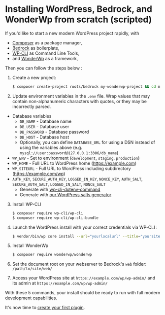 # Installing WordPress, Bedrock, and WonderWp from scratch (scripted)

If you'd like to start a new modern WordPress project rapidly, with 
- [Composer](https://getcomposer.org/) as a package manager, 
- [Bedrock](https://roots.io/bedrock/) as boilerplate,
- [WP-CLI](https://wp-cli.org/) as Command Line Tools,
- and [WonderWp](http://wonderwp.net/) as a framework,

Then you can follow the steps below : 

1. Create a new project:
   ```sh
   $ composer create-project roots/bedrock my-wonderwp-project && cd my-wonderwp-project 
   ```
   
2. Update environment variables in the `.env` file. Wrap values that may contain non-alphanumeric characters with quotes, or they may be incorrectly parsed.

- Database variables
    - `DB_NAME` - Database name
    - `DB_USER` - Database user
    - `DB_PASSWORD` - Database password
    - `DB_HOST` - Database host
    - Optionally, you can define `DATABASE_URL` for using a DSN instead of using the variables above (e.g. `mysql://user:password@127.0.0.1:3306/db_name`)
- `WP_ENV` - Set to environment (`development`, `staging`, `production`)
- `WP_HOME` - Full URL to WordPress home (https://example.com)
- `WP_SITEURL` - Full URL to WordPress including subdirectory (https://example.com/wp)
- `AUTH_KEY`, `SECURE_AUTH_KEY`, `LOGGED_IN_KEY`, `NONCE_KEY`, `AUTH_SALT`, `SECURE_AUTH_SALT`, `LOGGED_IN_SALT`, `NONCE_SALT`
    - Generate with [wp-cli-dotenv-command](https://github.com/aaemnnosttv/wp-cli-dotenv-command)
    - Generate with [our WordPress salts generator](https://roots.io/salts.html)

3. Install WP-CLI
   ```sh
   $ composer require wp-cli/wp-cli
   $ composer require wp-cli/wp-cli-bundle
   ```
   
4. Launch the WordPress install with your correct credentials via WP-CLI :
   ```sh
   $ vendor/bin/wp core install --url="yourlocalurl" --title="yoursitetitle" --admin_user="########" --admin_email="################"
   ```
       
5. Install WonderWp
   ```sh
   $ composer require wonderwp/wonderwp
   ```
   
6. Set the document root on your webserver to Bedrock's `web` folder: `/path/to/site/web/`
7. Access your WordPress site at `https://example.com/wp/wp-admin/` and its admin at `https://example.com/wp/wp-admin/`

With these 5 commands, your install should be ready to run with full modern development capabilities.

It's now time to [create your first plugin](../02_Creating_a_plugin/01_Getting_Started.md).

